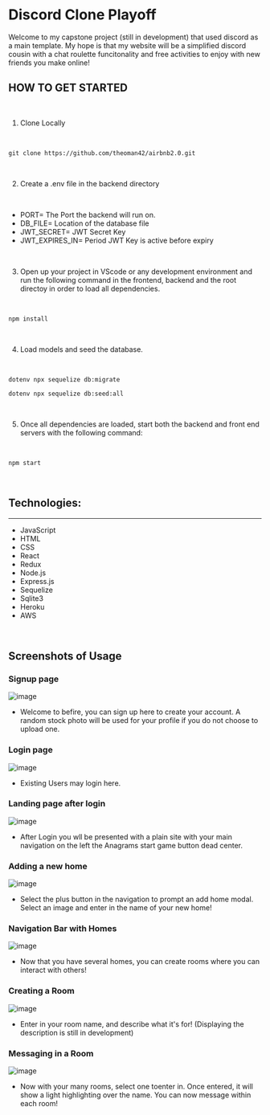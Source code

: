 # Discord Clone Playoff

Welcome to my capstone project (still in development) that used discord as a main template. My hope is that my website will be a simplified discord cousin with a chat roulette funcitonality and free activities to enjoy with new friends you make online!

## HOW TO GET STARTED

<br/>

1. Clone Locally

<br/>

```
git clone https://github.com/theoman42/airbnb2.0.git
```

<br/>

2. Create a .env file in the backend directory

<br/>

- PORT= The Port the backend will run on.
- DB_FILE= Location of the database file
- JWT_SECRET= JWT Secret Key
- JWT_EXPIRES_IN= Period JWT Key is active before expiry

<br/>

3. Open up your project in VScode or any development environment and run the following command in the frontend, backend and the root directoy in order to load all dependencies.

<br/>

```
npm install
```

<br/>

4. Load models and seed the database.

<br/>

```
dotenv npx sequelize db:migrate
```

```
dotenv npx sequelize db:seed:all
```

<br/>

5. Once all dependencies are loaded, start both the backend and front end servers with the following command:

<br/>

```
npm start
```

<br/>

## Technologies:

---

- JavaScript
- HTML
- CSS
- React
- Redux
- Node.js
- Express.js
- Sequelize
- Sqlite3
- Heroku
- AWS

<br/>


## Screenshots of Usage

### Signup page

![image](https://befire.s3.us-west-1.amazonaws.com/Screen+Shot+2022-12-11+at+6.08.56+PM.png)

- Welcome to befire, you can sign up here to create your account. A random stock photo will be used for your profile if you do not choose to upload one.

### Login page

![image](https://befire.s3.us-west-1.amazonaws.com/Screen+Shot+2022-12-11+at+6.08.43+PM.png)

- Existing Users may login here.

### Landing page after login

![image](https://befire.s3.us-west-1.amazonaws.com/Screen+Shot+2022-12-11+at+6.23.14+PM.png)

- After Login you wll be presented with a plain site with your main navigation on the left the Anagrams start game button dead center.

### Adding a new home

![image](https://befire.s3.us-west-1.amazonaws.com/Screen+Shot+2022-12-11+at+6.27.54+PM.png)

- Select the plus button in the navigation to prompt an add home modal. Select an image and enter in the name of your new home!

### Navigation Bar with Homes

![image](https://befire.s3.us-west-1.amazonaws.com/Screen+Shot+2022-12-11+at+6.33.50+PM.png)

- Now that you have several homes, you can create rooms where you can interact with others!

### Creating a Room

![image](https://befire.s3.us-west-1.amazonaws.com/Screen+Shot+2022-12-11+at+6.35.46+PM.png)

- Enter in your room name, and describe what it's for! (Displaying the description is still in development)

### Messaging in a Room

![image](https://befire.s3.us-west-1.amazonaws.com/Screen+Shot+2022-12-11+at+6.38.45+PM.png)

- Now with your many rooms, select one toenter in. Once entered, it will show a light highlighting over the name. You can now message within each room!
